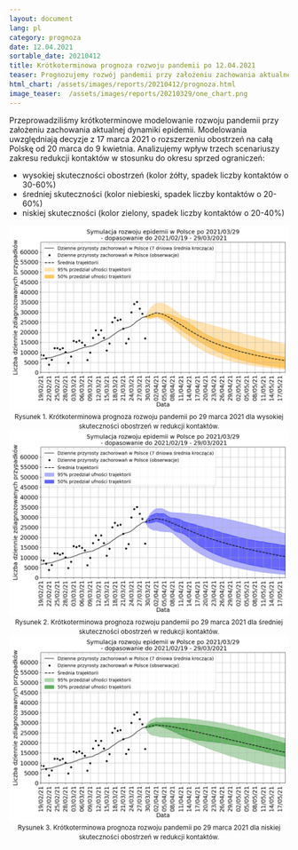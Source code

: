 ```yaml
---
layout: document
lang: pl
category: prognoza
date: 12.04.2021
sortable_date: 20210412
title: Krótkoterminowa prognoza rozwoju pandemii po 12.04.2021 
teaser: Prognozujemy rozwój pandemii przy założeniu zachowania aktualnej dynamiki epidemii.</b>
html_chart: /assets/images/reports/20210412/prognoza.html
image_teaser:  /assets/images/reports/20210329/one_chart.png
---
```


Przeprowadziliśmy krótkoterminowe modelowanie rozwoju pandemii przy założeniu zachowania aktualnej dynamiki epidemii. 
Modelowania uwzględniają decyzje z 17 marca 2021 o rozszerzeniu obostrzeń na całą Polskę od 20 marca do 9 kwietnia.
Analizujemy wpływ trzech scenariuszy zakresu redukcji kontaktów w stosunku do okresu sprzed ograniczeń:

- wysokiej skuteczności obostrzeń (kolor żółty, spadek liczby kontaktów o 30-60%)
- średniej skuteczności (kolor niebieski, spadek liczby kontaktów o 20-60%)  
- niskiej skuteczności (kolor zielony, spadek liczby kontaktów o 20-40%)


<div style="text-align: center" class="row 80%">
    <span class="image fit">
        <img src="/assets/images/reports/20210329/scenario_PL-b-fitting-different-fresh-fixed-mixed-green-legend_lower_mult1.5x_v2_False_2021_03_29_year_end_PL.png" style="display: block; margin: 0 auto;"/>
    </span>
    <small>Rysunek 1. Krótkoterminowa prognoza rozwoju pandemii po 29 marca 2021 dla wysokiej skuteczności obostrzeń w redukcji kontaktów.</small>
</div>
<div style="text-align: center" class="row 80%">
    <span class="image fit">
        <img src="/assets/images/reports/20210329/scenario_PL-b-fitting-different-fresh-fixed-mixed-green-legend_blue_mult1.5x_v2_False_2021_03_29_year_end_PL.png" style="display: block; margin: 0 auto;"/>
    </span>
    <small>Rysunek 2. Krótkoterminowa prognoza rozwoju pandemii po 29 marca 2021 dla średniej skuteczności obostrzeń w redukcji kontaktów.</small>
</div>

<div style="text-align: center" class="row 80%">
    <span class="image fit">
        <img src="/assets/images/reports/20210329/scenario_PL-b-fitting-different-fresh-fixed-mixed-green-legend_mult1.5x_v2_False_2021_03_29_year_end_PL.png" style="display: block; margin: 0 auto;"/>
    </span>
    <small>Rysunek 3. Krótkoterminowa prognoza rozwoju pandemii po 29 marca 2021 dla niskiej skuteczności obostrzeń w redukcji kontaktów.</small>
</div>
